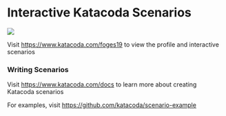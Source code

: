 # Interactive Katacoda Scenarios

[![](http://shields.katacoda.com/katacoda/foges19/count.svg)](https://www.katacoda.com/foges19 "Get your profile on Katacoda.com")

Visit https://www.katacoda.com/foges19 to view the profile and interactive scenarios

### Writing Scenarios
Visit https://www.katacoda.com/docs to learn more about creating Katacoda scenarios

For examples, visit https://github.com/katacoda/scenario-example
